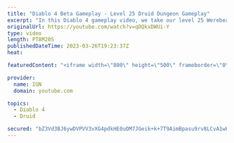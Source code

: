```yaml
---
title: "Diablo 4 Beta Gameplay - Level 25 Druid Dungeon Gameplay"
excerpt: "In this Diablo 4 gameplay video, we take our level 25 Werebear Druid build through one of Diablo 4's many dungeons. This build ..."
originalUrl: https://youtube.com/watch?v=qDQkxDWUi-Y
type: video
length: PT8M20S
publishedDateTime: 2023-03-26T19:23:37Z
heat: 

featuredContent: "<iframe width=\"800\" height=\"500\" frameborder=\"0\" src=\"https://www.youtube.com/embed/qDQkxDWUi-Y\" allow=\"accelerometer; autoplay; encrypted-media; gyroscope; picture-in-picture\" allowfullscreen></iframe>"

provider:
  name: IGN
  domain: youtube.com

topics:
  - Diablo 4
  - Druid

secured: "bZ3Vd3BJ6ywDVPVV3vXG4pdkHE0uOM7JGeik+k+7T9AimBpasu9rv8LCvA1wHypFVrz6Mk9JoZ+PkIuT9QoFPOJJdEdSgtfCQ7vMBl/J38yApFtFHLfrJQepEFmj990zYybt51tzTDXbPhPraqqK2D06AHfPWANKz/AXupnZAlSNPvesBJPztIY6FqHtVSpAMUv/n2G0SzB83d5HKdrU6wTSEMmtgQeXDFoDqJzCyEWNKaYq2u2lOydGmCGV1jGScJvpYru6RAOrNsi4AA2XRb+z0+yuEiQQY2nZJkbJDbsIrX8eFXEXHe5KjH+6e039luVrzwH72S4CjQpjtXWb73ltKGPOkN4gp78UfzMX0Ie+v+TNv5BhRFTDYM91Y00ffEthH4FfL8qE3nn8zhFZ1g==;Ybl/V/iAKSnxEmM6MU1/SA=="
---
```


